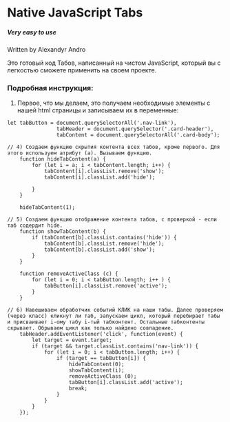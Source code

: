# Native JavaScript Tabs
##### *Very easy to use*

Written by Alexandуr Andro

Это готовый код Табов, написанный на чистом JavaScript, который вы с легкостью сможете применить на своем проекте.

### Подробная инструкция:

1) Первое, что мы делаем, это получаем необходимые элементы с нашей html страницы и записываем их в переменные:
```
let tabButton = document.querySelectorAll('.nav-link'),
                tabHeader = document.querySelector('.card-header'),
                tabContent = document.querySelectorAll('.card-body');
```
    // 4) Создаем функцию скрытия контента всех табов, кроме первого. Для этого используем атрибут (a). Вызываем функцию.
        function hideTabContent(a) {
            for (let i = a; i < tabContent.length; i++) {
                tabContent[i].classList.remove('show');
                tabContent[i].classList.add('hide');
    
            }
        }
    
        hideTabContent(1);
    
    // 5) Создаем функцию отображение контента табов, с проверкой - если таб содердит hide.
        function showTabContent(b) {
            if (tabContent[b].classList.contains('hide')) {
                tabContent[b].classList.remove('hide');
                tabContent[b].classList.add('show');
            }
        }

        function removeActiveClass (c) {
            for (let i = 0; i < tabButton.length; i++ ) {
                tabButton[i].classList.remove('active');
            }
        }
    
    // 6) Навешиваем обработчик событий КЛИК на наши табы. Далее проверяем (через класс) кликнут ли таб, запускаем цикл, который перебирает табы и присваивает i-ому табу i-тый табконтент. Остальные табконтенты скрывает. Обрываем цикл как только найдено совпадение.
        tabHeader.addEventListener('click', function(event) {
            let target = event.target;
            if (target && target.classList.contains('nav-link')) {
                for (let i = 0; i < tabButton.length; i++) {
                    if (target == tabButton[i]) {
                        hideTabContent(0);
                        showTabContent(i);
                        removeActiveClass (0);               
                        tabButton[i].classList.add('active');
                        break;
                    }
                }
            }
        });

